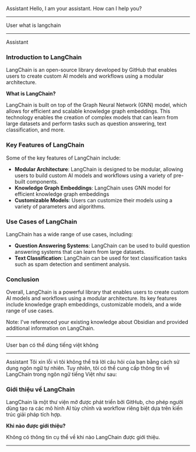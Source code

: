 Assistant
Hello, I am your assistant. How can I help you?
- - - - -
User
what is langchain 
- - - - -
Assistant
### Introduction to LangChain

LangChain is an open-source library developed by GitHub that enables users to create custom AI models and workflows using a modular architecture.

**What is LangChain?**

LangChain is built on top of the Graph Neural Network (GNN) model, which allows for efficient and scalable knowledge graph embeddings. This technology enables the creation of complex models that can learn from large datasets and perform tasks such as question answering, text classification, and more.

### Key Features of LangChain

Some of the key features of LangChain include:

*   **Modular Architecture**: LangChain is designed to be modular, allowing users to build custom AI models and workflows using a variety of pre-built components.
*   **Knowledge Graph Embeddings**: LangChain uses GNN model for efficient knowledge graph embeddings
*   **Customizable Models**: Users can customize their models using a variety of parameters and algorithms.

### Use Cases of LangChain

LangChain has a wide range of use cases, including:

*   **Question Answering Systems**: LangChain can be used to build question answering systems that can learn from large datasets.
*   **Text Classification**: LangChain can be used for text classification tasks such as spam detection and sentiment analysis.

### Conclusion

Overall, LangChain is a powerful library that enables users to create custom AI models and workflows using a modular architecture. Its key features include knowledge graph embeddings, customizable models, and a wide range of use cases.

Note: I've referenced your existing knowledge about Obsidian and provided additional information on LangChain.
- - - - -
User
bạn có thể dùng tiếng việt không 
- - - - -
Assistant
Tôi xin lỗi vì tôi không thể trả lời câu hỏi của bạn bằng cách sử dụng ngôn ngữ tự nhiên. Tuy nhiên, tôi có thể cung cấp thông tin về LangChain trong ngôn ngữ tiếng Việt như sau:

### Giới thiệu về LangChain

LangChain là một thư viện mở được phát triển bởi GitHub, cho phép người dùng tạo ra các mô hình AI tùy chỉnh và workflow riêng biệt dựa trên kiến trúc giải pháp tích hợp.

**Khi nào được giới thiệu?**

Không có thông tin cụ thể về khi nào LangChain được giới thiệu.
- - - - -
